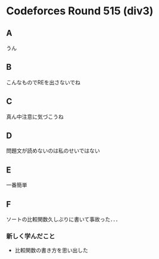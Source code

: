 # Codeforces Round 515 (div3)
## A
うん

## B
こんなものでREを出さないでね

## C
真ん中注意に気づこうね

## D
問題文が読めないのは私のせいではない

## E
一番簡単

## F
ソートの比較関数久しぶりに書いて事故った．．．

### 新しく学んだこと
* 比較関数の書き方を思い出した
